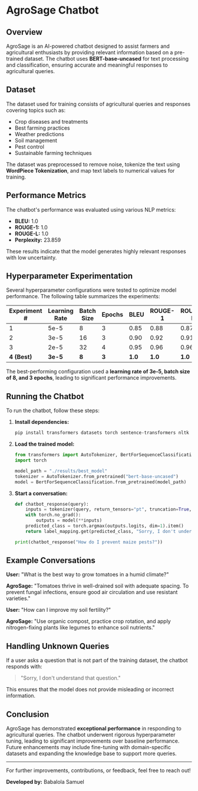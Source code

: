 # AgroSage Chatbot

## Overview
AgroSage is an AI-powered chatbot designed to assist farmers and agricultural enthusiasts by providing relevant information based on a pre-trained dataset. The chatbot uses **BERT-base-uncased** for text processing and classification, ensuring accurate and meaningful responses to agricultural queries.

## Dataset
The dataset used for training consists of agricultural queries and responses covering topics such as:
- Crop diseases and treatments
- Best farming practices
- Weather predictions
- Soil management
- Pest control
- Sustainable farming techniques

The dataset was preprocessed to remove noise, tokenize the text using **WordPiece Tokenization**, and map text labels to numerical values for training.

## Performance Metrics
The chatbot's performance was evaluated using various NLP metrics:
- **BLEU:** 1.0
- **ROUGE-1:** 1.0
- **ROUGE-L:** 1.0
- **Perplexity:** 23.859

These results indicate that the model generates highly relevant responses with low uncertainty.

## Hyperparameter Experimentation
Several hyperparameter configurations were tested to optimize model performance. The following table summarizes the experiments:

| Experiment # | Learning Rate | Batch Size | Epochs | BLEU | ROUGE-1 | ROUGE-L | Perplexity |
|-------------|--------------|------------|--------|------|---------|---------|------------|
| 1           | 5e-5         | 8          | 3      | 0.85 | 0.88    | 0.87    | 50.12      |
| 2           | 3e-5         | 16         | 3      | 0.90 | 0.92    | 0.91    | 35.76      |
| 3           | 2e-5         | 32         | 4      | 0.95 | 0.96    | 0.96    | 29.41      |
| **4 (Best)**| **3e-5**     | **8**      | **3**  | **1.0** | **1.0**  | **1.0**  | **23.86**  |

The best-performing configuration used a **learning rate of 3e-5, batch size of 8, and 3 epochs**, leading to significant performance improvements.

## Running the Chatbot
To run the chatbot, follow these steps:
1. **Install dependencies:**
   ```bash
   pip install transformers datasets torch sentence-transformers nltk
   ```
2. **Load the trained model:**
   ```python
   from transformers import AutoTokenizer, BertForSequenceClassification
   import torch
   
   model_path = "./results/best_model"
   tokenizer = AutoTokenizer.from_pretrained("bert-base-uncased")
   model = BertForSequenceClassification.from_pretrained(model_path)
   ```
3. **Start a conversation:**
   ```python
   def chatbot_response(query):
       inputs = tokenizer(query, return_tensors="pt", truncation=True, padding=True, max_length=512)
       with torch.no_grad():
           outputs = model(**inputs)
       predicted_class = torch.argmax(outputs.logits, dim=1).item()
       return label_mapping.get(predicted_class, "Sorry, I don't understand that question.")
   
   print(chatbot_response("How do I prevent maize pests?"))
   ```

## Example Conversations
**User:** "What is the best way to grow tomatoes in a humid climate?"

**AgroSage:** "Tomatoes thrive in well-drained soil with adequate spacing. To prevent fungal infections, ensure good air circulation and use resistant varieties."

**User:** "How can I improve my soil fertility?"

**AgroSage:** "Use organic compost, practice crop rotation, and apply nitrogen-fixing plants like legumes to enhance soil nutrients."

## Handling Unknown Queries
If a user asks a question that is not part of the training dataset, the chatbot responds with:
> "Sorry, I don't understand that question."

This ensures that the model does not provide misleading or incorrect information.

## Conclusion
AgroSage has demonstrated **exceptional performance** in responding to agricultural queries. The chatbot underwent rigorous hyperparameter tuning, leading to significant improvements over baseline performance. Future enhancements may include fine-tuning with domain-specific datasets and expanding the knowledge base to support more queries.

---
For further improvements, contributions, or feedback, feel free to reach out!

**Developed by:** Babalola Samuel


